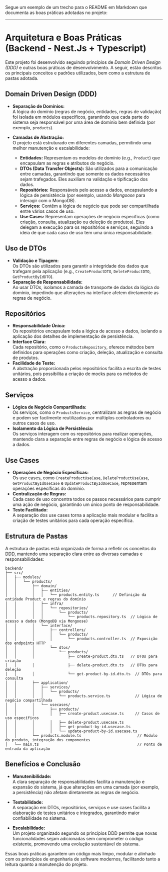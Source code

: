 Segue um exemplo de um trecho para o README em Markdown que documenta as boas práticas adotadas no projeto:

---

# Arquitetura e Boas Práticas (Backend - Nest.Js + Typescript)

Este projeto foi desenvolvido seguindo princípios de *Domain Driven Design (DDD)* e outras boas práticas de desenvolvimento. A seguir, estão descritos os principais conceitos e padrões utilizados, bem como a estrutura de pastas adotada.

## Domain Driven Design (DDD)

- **Separação de Domínios:**  
  A lógica do domínio (regras de negócio, entidades, regras de validação) foi isolada em módulos específicos, garantindo que cada parte do sistema seja responsável por uma área de domínio bem definida (por exemplo, `products`).

- **Camadas de Abstração:**  
  O projeto está estruturado em diferentes camadas, permitindo uma melhor manutenção e escalabilidade:
  - **Entidades:** Representam os modelos de domínio (e.g., `Product`) que encapsulam as regras e atributos do negócio.
  - **DTOs (Data Transfer Objects):** São utilizados para a comunicação entre camadas, garantindo que somente os dados necessários sejam trafegados. Eles auxiliam na validação e tipificação dos dados.
  - **Repositórios:** Responsáveis pelo acesso a dados, encapsulando a lógica de persistência (por exemplo, usando *Mongoose* para interagir com o MongoDB).  
  - **Serviços:** Contêm a lógica de negócio que pode ser compartilhada entre vários casos de uso.  
  - **Use Cases:** Representam operações de negócio específicas (como criação, consulta, atualização ou deleção de produtos). Eles delegam a execução para os repositórios e serviços, seguindo a ideia de que cada caso de uso tem uma única responsabilidade.

## Uso de DTOs

- **Validação e Tipagem:**  
  Os DTOs são utilizados para garantir a integridade dos dados que trafegam pela aplicação (e.g., `CreateProductDTO`, `DeleteProductDTO`, `GetProductByIdDTO`).  
- **Separação de Responsabilidade:**  
  Ao usar DTOs, isolamos a camada de transporte de dados da lógica do domínio, impedindo que alterações na interface afetem diretamente as regras de negócio.

## Repositórios

- **Responsabilidade Única:**  
  Os repositórios encapsulam toda a lógica de acesso a dados, isolando a aplicação dos detalhes de implementação de persistência.
- **Interface Clara:**  
  Cada repositório, como o `ProductsRepository`, oferece métodos bem definidos para operações como criação, deleção, atualização e consulta de produtos.  
- **Facilidade de Teste:**  
  A abstração proporcionada pelos repositórios facilita a escrita de testes unitários, pois possibilita a criação de mocks para os métodos de acesso a dados.

## Serviços

- **Lógica de Negócio Compartilhada:**  
  Os serviços, como o `ProductsService`, centralizam as regras de negócio e podem ser facilmente reutilizados por múltiplos controladores ou outros casos de uso.
- **Isolamento da Lógica de Persistência:**  
  Os serviços interagem com os repositórios para realizar operações, mantendo clara a separação entre regras de negócio e lógica de acesso a dados.

## Use Cases

- **Operações de Negócio Específicas:**  
  Os use cases, como `CreateProductUseCase`, `DeleteProductUseCase`, `GetProductByIdUseCase` e `UpdateProductByIdUseCase`, representam operações específicas do domínio.  
- **Centralização de Regras:**  
  Cada caso de uso concentra todos os passos necessários para cumprir uma ação de negócio, garantindo um único ponto de responsabilidade.
- **Teste Facilitado:**  
  A separação dos use cases torna a aplicação mais modular e facilita a criação de testes unitários para cada operação específica.

## Estrutura de Pastas

A estrutura de pastas está organizada de forma a refletir os conceitos do DDD, mantendo uma separação clara entre as diversas camadas e responsabilidades:

```
backend/
├── src/
│   ├── modules/
│   │   └── products/
│   │       ├── domain/
│   │       │   ├── entities/
│   │       │   │   └── products.entity.ts      // Definição da entidade Product e regras do domínio
│   │       │   ├── infra/
│   │       │   │   └── repositories/
│   │       │   │       └── products/
│   │       │   │           └── products.repository.ts  // Lógica de acesso a dados (MongoDB via Mongoose)
│   │       │   └── interface/
│   │       │       ├── controllers/
│   │       │       │   └── products/
│   │       │       │       └── products.controller.ts  // Exposição dos endpoints HTTP
│   │       │       └── dtos/
│   │       │           └── products/
│   │       │               ├── create-product.dto.ts   // DTOs para criação
│   │       │               ├── delete-product.dto.ts   // DTOs para deleção
│   │       │               └── get-product-by-id.dto.ts  // DTOs para consulta
│   │       ├── application/
│   │       │   ├── services/
│   │       │   │   └── products/
│   │       │   │       └── products.service.ts           // Lógica de negócio compartilhada
│   │       │   └── usecases/
│   │       │       ├── products/
│   │       │       │   ├── create-product.usecase.ts     // Casos de uso específicos
│   │       │       │   ├── delete-product.usecase.ts
│   │       │       │   ├── get-product-by-id.usecase.ts
│   │       │       │   └── update-product-by-id.usecase.ts
│   │       └── products.module.ts                         // Módulo do produto, integração dos componentes
│   └── main.ts                                            // Ponto de entrada da aplicação
```

## Benefícios e Conclusão

- **Manutenibilidade:**  
  A clara separação de responsabilidades facilita a manutenção e expansão do sistema, já que alterações em uma camada (por exemplo, a persistência) não afetam diretamente as regras de negócio.

- **Testabilidade:**  
  A separação em DTOs, repositórios, serviços e use cases facilita a elaboração de testes unitários e integrados, garantindo maior confiabilidade no sistema.

- **Escalabilidade:**  
  Um projeto organizado segundo os princípios DDD permite que novas funcionalidades sejam adicionadas sem comprometer o código existente, promovendo uma evolução sustentável do sistema.

Essas boas práticas garantem um código mais limpo, modular e alinhado com os princípios de engenharia de software modernos, facilitando tanto a leitura quanto a manutenção do projeto.

